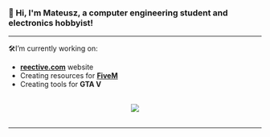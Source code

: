 ### 👋 Hi, I'm Mateusz, a computer engineering student and electronics hobbyist!

----

🛠️I’m currently working on:
* [**reective.com**](https://reective.com) website
* Creating resources for [**FiveM**](https://fivem.net)
* Creating tools for **GTA V**

<br/>

<div align="center">
    <a href="https://ko-fi.com/mmleczek" target="_blank" style="display: inline-block;">
        <img src="https://img.shields.io/badge/Donate-Buy%20Me%20A%20Coffee-orange.svg?style=flat-square" align="center"/>
    </a></div>
<br/>

----
